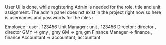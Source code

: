 User UI is done, while registering Admin is needed for the role, title and unit assignment. The admin panel does not exist in the project right now so here is usernames and passwords for the roles :

Employee : user , 123456
Unit Manager : unit , 123456
Director : director , director
GMY => gmy , gmy
GM => gm, gm
Finance Manager => finance , finance
Accountant => accountant, accountant
